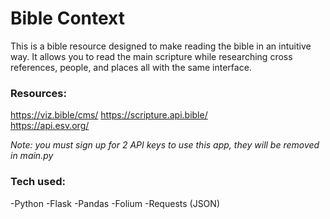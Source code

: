 # Bible Context 

This is a bible resource designed to make reading the bible in an intuitive way. It allows you to read the main scripture while researching cross references, people, and places all with the same interface.

### Resources:
https://viz.bible/cms/
https://scripture.api.bible/  
https://api.esv.org/

*Note: you must sign up for 2 API keys to use this app, they will be removed in main.py*

### Tech used:
  -Python
  -Flask
  -Pandas
  -Folium
  -Requests (JSON)


